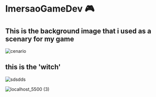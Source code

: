 # ImersaoGameDev  :video_game:	

##  This is the background image that i used as a scenary for my game
![cenario](https://user-images.githubusercontent.com/61792159/85351559-76f72500-b4da-11ea-9f1f-f2261799ccd2.png)


## this is the 'witch'
![sdsdds](https://user-images.githubusercontent.com/61792159/85352386-34cee300-b4dc-11ea-8110-197d42553882.png)

![localhost_5500 (3)](https://user-images.githubusercontent.com/61792159/85352223-d0138880-b4db-11ea-8db9-ae796832c22b.gif)

